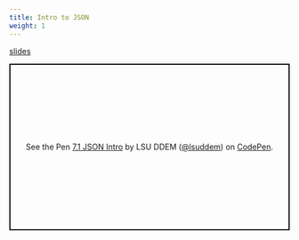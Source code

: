 ```yaml
---
title: Intro to JSON
weight: 1
---
```


[slides](../presentation7_1)

<p class="codepen" data-height="600" data-theme-id="33744" data-default-tab="js" data-user="lsuddem" data-slug-hash="3c3130fa827e33aa52015671721665a1" data-editable="true" style="height: 300px; box-sizing: border-box; display: flex; align-items: center; justify-content: center; border: 2px solid black; margin: 1em 0; padding: 1em;" data-pen-title="7.1 JSON Intro">
  <span>See the Pen <a href="https://codepen.io/lsuddem/pen/3c3130fa827e33aa52015671721665a1/">
  7.1 JSON Intro</a> by LSU DDEM (<a href="https://codepen.io/lsuddem">@lsuddem</a>)
  on <a href="https://codepen.io">CodePen</a>.</span>
</p>
<script async src="https://static.codepen.io/assets/embed/ei.js"></script>